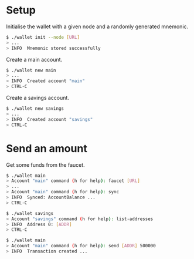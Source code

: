 # Setup

Initialise the wallet with a given node and a randomly generated mnemonic.
<!-- TODO: replace with testnet URL -->
```sh
$ ./wallet init --node [URL]
> ...
> INFO  Mnemonic stored successfully
```

Create a main account.
```sh
$ ./wallet new main
> ...
> INFO  Created account "main"
> CTRL-C
```

Create a savings account.
```sh
$ ./wallet new savings
> ...
> INFO  Created account "savings"
> CTRL-C
```

# Send an amount

Get some funds from the faucet.
<!-- TODO: replace with testnet URL -->
```sh
$ ./wallet main
> Account "main" command (h for help): faucet [URL]
> ...
> Account "main" command (h for help): sync
> INFO  Synced: AccountBalance ...
> CTRL-C
```

```sh
$ ./wallet savings
> Account "savings" command (h for help): list-addresses
> INFO  Address 0: [ADDR]
> CTRL-C
```

```sh
$ ./wallet main
> Account "main" command (h for help): send [ADDR] 500000
> INFO  Transaction created ...
```
